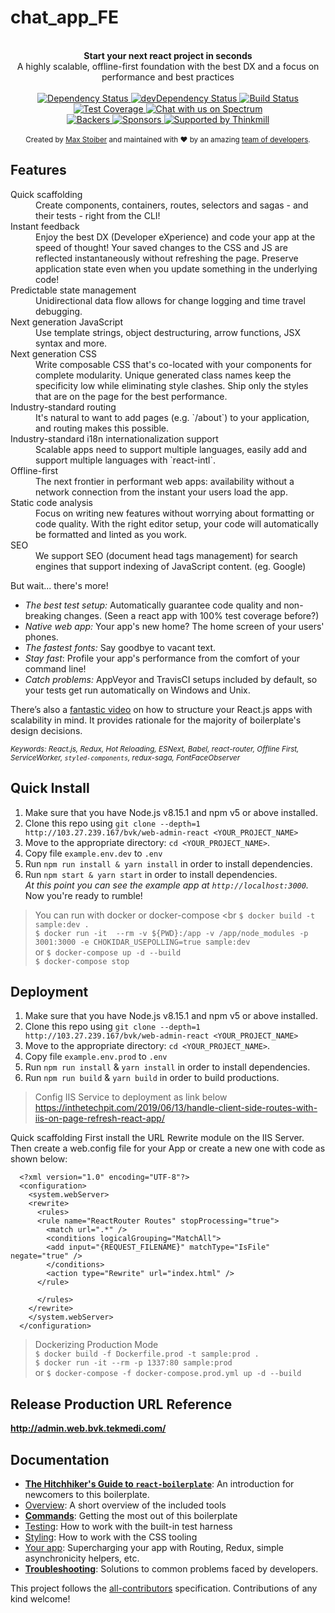 # chat_app_FE

<br />

<div align="center"><strong>Start your next react project in seconds</strong></div>
<div align="center">A highly scalable, offline-first foundation with the best DX and a focus on performance and best practices</div>

<br />

<div align="center">
  <!-- Dependency Status -->
  <a href="https://david-dm.org/react-boilerplate/react-boilerplate">
    <img src="https://david-dm.org/react-boilerplate/react-boilerplate.svg" alt="Dependency Status" />
  </a>
  <!-- devDependency Status -->
  <a href="https://david-dm.org/react-boilerplate/react-boilerplate#info=devDependencies">
    <img src="https://david-dm.org/react-boilerplate/react-boilerplate/dev-status.svg" alt="devDependency Status" />
  </a>
  <!-- Build Status -->
  <a href="https://travis-ci.org/react-boilerplate/react-boilerplate">
    <img src="https://travis-ci.org/react-boilerplate/react-boilerplate.svg" alt="Build Status" />
  </a>
  <!-- Test Coverage -->
  <a href="https://coveralls.io/r/react-boilerplate/react-boilerplate">
    <img src="https://coveralls.io/repos/github/react-boilerplate/react-boilerplate/badge.svg" alt="Test Coverage" />
  </a>
  <a href="https://spectrum.chat/react-boilerplate">
  <img alt="Chat with us on Spectrum" src="https://withspectrum.github.io/badge/badge.svg" />
</a>

</div>
<div align="center">
    <!-- Backers -->
  <a href="#backers">
    <img src="https://opencollective.com/react-boilerplate/backers/badge.svg" alt="Backers" />
  </a>
      <!-- Sponsors -->
  <a href="#sponsors">
    <img src="https://opencollective.com/react-boilerplate/sponsors/badge.svg" alt="Sponsors" />
  </a>
  <a href="http://thinkmill.com.au/?utm_source=github&utm_medium=badge&utm_campaign=react-boilerplate">
    <img alt="Supported by Thinkmill" src="https://thinkmill.github.io/badge/heart.svg" />
  </a>
</div>

<br />

<div align="center">
  <sub>Created by <a href="https://twitter.com/mxstbr">Max Stoiber</a> and maintained with ❤️ by an amazing <a href="https://github.com/orgs/react-boilerplate/people">team of developers</a>.</sub>
</div>

## Features

<dl>
  <dt>Quick scaffolding</dt>
  <dd>Create components, containers, routes, selectors and sagas - and their tests - right from the CLI!</dd>

  <dt>Instant feedback</dt>
  <dd>Enjoy the best DX (Developer eXperience) and code your app at the speed of thought! Your saved changes to the CSS and JS are reflected instantaneously without refreshing the page. Preserve application state even when you update something in the underlying code!</dd>

  <dt>Predictable state management</dt>
  <dd>Unidirectional data flow allows for change logging and time travel debugging.</dd>

  <dt>Next generation JavaScript</dt>
  <dd>Use template strings, object destructuring, arrow functions, JSX syntax and more.</dd>

  <dt>Next generation CSS</dt>
  <dd>Write composable CSS that's co-located with your components for complete modularity. Unique generated class names keep the specificity low while eliminating style clashes. Ship only the styles that are on the page for the best performance.</dd>

  <dt>Industry-standard routing</dt>
  <dd>It's natural to want to add pages (e.g. `/about`) to your application, and routing makes this possible.</dd>

  <dt>Industry-standard i18n internationalization support</dt>
  <dd>Scalable apps need to support multiple languages, easily add and support multiple languages with `react-intl`.</dd>

  <dt>Offline-first</dt>
  <dd>The next frontier in performant web apps: availability without a network connection from the instant your users load the app.</dd>

  <dt>Static code analysis</dt>
  <dd>Focus on writing new features without worrying about formatting or code quality. With the right editor setup, your code will automatically be formatted and linted as you work.</dd>

  <dt>SEO</dt>
  <dd>We support SEO (document head tags management) for search engines that support indexing of JavaScript content. (eg. Google)</dd>
</dl>

But wait... there's more!

- _The best test setup:_ Automatically guarantee code quality and non-breaking
  changes. (Seen a react app with 100% test coverage before?)
- _Native web app:_ Your app's new home? The home screen of your users' phones.
- _The fastest fonts:_ Say goodbye to vacant text.
- _Stay fast_: Profile your app's performance from the comfort of your command
  line!
- _Catch problems:_ AppVeyor and TravisCI setups included by default, so your
  tests get run automatically on Windows and Unix.

There’s also a <a href="https://vimeo.com/168648012">fantastic video</a> on how to structure your React.js apps with scalability in mind. It provides rationale for the majority of boilerplate's design decisions.

<sub><i>Keywords: React.js, Redux, Hot Reloading, ESNext, Babel, react-router, Offline First, ServiceWorker, `styled-components`, redux-saga, FontFaceObserver</i></sub>

## Quick Install

1.  Make sure that you have Node.js v8.15.1 and npm v5 or above installed.
2.  Clone this repo using `git clone --depth=1 http://103.27.239.167/bvk/web-admin-react <YOUR_PROJECT_NAME>`
3.  Move to the appropriate directory: `cd <YOUR_PROJECT_NAME>`.<br />
4.  Copy file `example.env.dev` to `.env`
5.  Run `npm run install & yarn install` in order to install dependencies.<br />
6.  Run `npm start & yarn start` in order to install dependencies.<br />
    _At this point you can see the example app at `http://localhost:3000`._
  Now you're ready to rumble!

> You can run with docker or docker-compose <br
  `$ docker build -t sample:dev .` <br>
  `$ docker run -it  --rm -v ${PWD}:/app -v /app/node_modules -p 3001:3000 -e CHOKIDAR_USEPOLLING=true sample:dev` <br>
  or
  `$ docker-compose up -d --build` <br>
  `$ docker-compose stop` <br>
## Deployment
1.  Make sure that you have Node.js v8.15.1 and npm v5 or above installed.
2.  Clone this repo using `git clone --depth=1 http://103.27.239.167/bvk/web-admin-react <YOUR_PROJECT_NAME>`
3.  Move to the appropriate directory: `cd <YOUR_PROJECT_NAME>`.<br />
4.  Copy file `example.env.prod` to `.env`
5.  Run `npm run install` & `yarn install` in order to install dependencies.
6.  Run `npm run build` & `yarn build` in order to build productions.

> Config IIS Service to deployment as link below https://inthetechpit.com/2019/06/13/handle-client-side-routes-with-iis-on-page-refresh-react-app/

Quick scaffolding First install the URL Rewrite module on the IIS Server. Then create a web.config file for your App or create a new one with code as shown below:
```
  <?xml version="1.0" encoding="UTF-8"?>
  <configuration>
    <system.webServer>
    <rewrite>
      <rules>
      <rule name="ReactRouter Routes" stopProcessing="true">
        <match url=".*" />
        <conditions logicalGrouping="MatchAll">
        <add input="{REQUEST_FILENAME}" matchType="IsFile" negate="true" />
        </conditions>
        <action type="Rewrite" url="index.html" />
      </rule>

      </rules>
    </rewrite>
    </system.webServer>
  </configuration>
```
> Dockerizing Production Mode <br>
  `$ docker build -f Dockerfile.prod -t sample:prod .`<br>
  `$ docker run -it --rm -p 1337:80 sample:prod` <br>
  or
  `$ docker-compose -f docker-compose.prod.yml up -d --build`

## Release Production URL Reference
  <div align="left">
    <strong>
      <a href="http://admin.web.bvk.tekmedi.com/">http://admin.web.bvk.tekmedi.com/</a>
    </strong>
  </div>

## Documentation

- [**The Hitchhiker's Guide to `react-boilerplate`**](docs/general/introduction.md): An introduction for newcomers to this boilerplate.
- [Overview](docs/general): A short overview of the included tools
- [**Commands**](docs/general/commands.md): Getting the most out of this boilerplate
- [Testing](docs/testing): How to work with the built-in test harness
- [Styling](docs/css): How to work with the CSS tooling
- [Your app](docs/js): Supercharging your app with Routing, Redux, simple
  asynchronicity helpers, etc.
- [**Troubleshooting**](docs/general/gotchas.md): Solutions to common problems faced by developers.

<!-- ALL-CONTRIBUTORS-LIST:END -->

This project follows the [all-contributors](https://github.com/all-contributors/all-contributors) specification. Contributions of any kind welcome!
